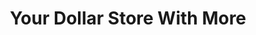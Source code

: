 ---
title: "Your Dollar Store With More"
url: /calgary/your-dollar-store-with-more/
shop: Kramladen
---